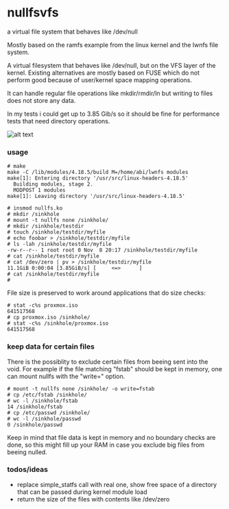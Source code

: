 # nullfsvfs
a virtual file system that behaves like /dev/null

Mostly based on the ramfs example from the linux kernel and the lwnfs file
system.

A virtual filesystem that behaves like /dev/null, but on the VFS layer of the
kernel. Existing alternatives are mostly based on FUSE which do not perform
good because of user/kernel space mapping operations.

It can handle regular file operations like mkdir/rmdir/ln but writing to files
does not store any data.

In my tests i could get up to 3.85 Gib/s so it should be fine for performance
tests that need directory operations.


![alt text](https://github.com/abbbi/nullfsvfs/raw/master/nullfs.jpg)

### usage
```
# make
make -C /lib/modules/4.18.5/build M=/home/abi/lwnfs modules
make[1]: Entering directory '/usr/src/linux-headers-4.18.5'
  Building modules, stage 2.
  MODPOST 1 modules
make[1]: Leaving directory '/usr/src/linux-headers-4.18.5'

# insmod nullfs.ko 
# mkdir /sinkhole
# mount -t nullfs none /sinkhole/
# mkdir /sinkhole/testdir
# touch /sinkhole/testdir/myfile
# echo foobar > /sinkhole/testdir/myfile
# ls -lah /sinkhole/testdir/myfile
-rw-r--r-- 1 root root 0 Nov  8 20:17 /sinkhole/testdir/myfile
# cat /sinkhole/testdir/myfile
# cat /dev/zero | pv > /sinkhole/testdir/myfile
11.1GiB 0:00:04 [3.85GiB/s] [     <=>      ] 
# cat /sinkhole/testdir/myfile
# 
```

File size is preserved to work around applications that do size checks:

```
# stat -c%s proxmox.iso 
641517568
# cp proxmox.iso /sinkhole/
# stat -c%s /sinkhole/proxmox.iso 
641517568
```

### keep data for certain files

There is the possiblity to exclude certain files from beeing sent into the void.
For example if the file matching "fstab" should be kept in memory, one can mount
nullfs with the "write=" option. 

```
# mount -t nullfs none /sinkhole/ -o write=fstab
# cp /etc/fstab /sinkhole/
# wc -l /sinkhole/fstab 
14 /sinkhole/fstab
# cp /etc/passwd /sinkhole/
# wc -l /sinkhole/passwd 
0 /sinkhole/passwd
```

Keep in mind that file data is kept in memory and no boundary checks are done,
so this might fill up your RAM in case you exclude big files from beeing
nulled.

### todos/ideas

* replace simple_statfs call with real one, show free space of a directory that
  can be passed during kernel module load
* return the size of the files with contents like /dev/zero
